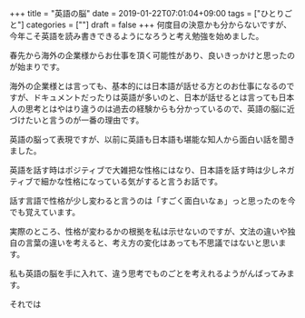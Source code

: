 +++
title = "英語の脳"
date = 2019-01-22T07:01:04+09:00
tags = ["ひとりごと"]
categories = [""]
draft = false
+++
何度目の決意かも分からないですが、今年こそ英語を読み書きできるようになろうと考え勉強を始めました。

春先から海外の企業様からお仕事を頂く可能性があり、良いきっかけと思ったのが始まりです。

海外の企業様とは言っても、基本的には日本語が話せる方とのお仕事になるのですが、ドキュメントだったりは英語が多いのと、日本が話せるとは言っても日本人の思考とはやはり違うのは過去の経験からも分かっているので、英語の脳に近づけたいと言うのが一番の理由です。

英語の脳って表現ですが、以前に英語も日本語も堪能な知人から面白い話を聞きました。

英語を話す時はポジティブで大雑把な性格にはなり、日本語を話す時は少しネガティブで細かな性格になっている気がすると言うお話です。

話す言語で性格が少し変わると言うのは「すごく面白いなぁ」っと思ったのを今でも覚えています。

実際のところ、性格が変わるかの根拠を私は示せないのですが、文法の違いや独自の言葉の違いを考えると、考え方の変化はあっても不思議ではないと思います。

私も英語の脳を手に入れて、違う思考でものごとを考えれるようがんばってみます。

それでは

